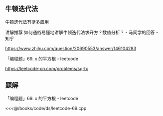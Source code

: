 ## 牛顿迭代法

牛顿迭代法有挺多应用

讲解推荐
如何通俗易懂地讲解牛顿迭代法求开方？数值分析？ - 马同学的回答 - 知乎

https://www.zhihu.com/question/20690553/answer/146104283

「编程题」69. x 的平方根 - leetcode

https://leetcode-cn.com/problems/sqrtx

## 题解

「编程题」69. x 的平方根 - leetcode

<<<@/books/code/ds/leetcode-69.cpp
